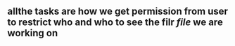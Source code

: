 ## allthe tasks are how we get permission from user to restrict who and who to see the filr *file* we are working on
